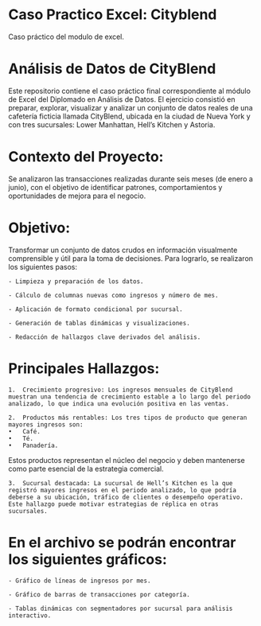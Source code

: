 # Caso Practico Excel: Cityblend
Caso práctico del modulo de excel.

# Análisis de Datos de CityBlend 

Este repositorio contiene el caso práctico final correspondiente al módulo de Excel del Diplomado en Análisis de Datos. El ejercicio consistió en preparar, explorar, visualizar y analizar un conjunto de datos reales de una cafetería ficticia llamada CityBlend, ubicada en la ciudad de Nueva York y con tres sucursales: Lower Manhattan, Hell’s Kitchen y Astoria.

# Contexto del Proyecto:

Se analizaron las transacciones realizadas durante seis meses (de enero a junio), con el objetivo de identificar patrones, comportamientos y oportunidades de mejora para el negocio. 

# Objetivo:

Transformar un conjunto de datos crudos en información visualmente comprensible y útil para la toma de decisiones. Para lograrlo, se realizaron los siguientes pasos:

	- Limpieza y preparación de los datos.
 
	- Cálculo de columnas nuevas como ingresos y número de mes.
 
	- Aplicación de formato condicional por sucursal.
 
	- Generación de tablas dinámicas y visualizaciones.
 
	- Redacción de hallazgos clave derivados del análisis.

# Principales Hallazgos: 

	1.	Crecimiento progresivo: Los ingresos mensuales de CityBlend muestran una tendencia de crecimiento estable a lo largo del periodo analizado, lo que indica una evolución positiva en las ventas.
 
	2.	Productos más rentables: Los tres tipos de producto que generan mayores ingresos son:
	•	Café.
	•	Té.
	•	Panadería.
Estos productos representan el núcleo del negocio y deben mantenerse como parte esencial de la estrategia comercial.

	3.	Sucursal destacada: La sucursal de Hell’s Kitchen es la que registró mayores ingresos en el periodo analizado, lo que podría deberse a su ubicación, tráfico de clientes o desempeño operativo. Este hallazgo puede motivar estrategias de réplica en otras sucursales.

# En el archivo se podrán encontrar los siguientes gráficos:

	- Gráfico de líneas de ingresos por mes.
 
	- Gráfico de barras de transacciones por categoría.
 
	- Tablas dinámicas con segmentadores por sucursal para análisis interactivo.

